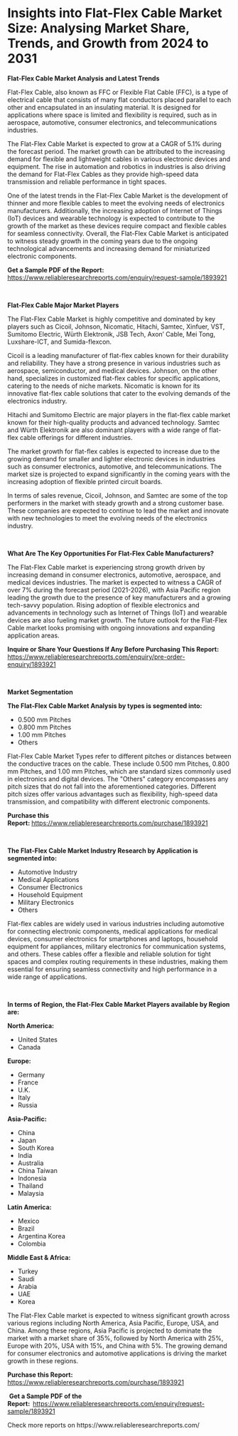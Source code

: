 <p><h1>Insights into Flat-Flex Cable Market Size: Analysing Market Share, Trends, and Growth from 2024 to 2031</h1></p><p><strong>Flat-Flex Cable Market Analysis and Latest Trends</strong></p>
<p><p>Flat-Flex Cable, also known as FFC or Flexible Flat Cable (FFC), is a type of electrical cable that consists of many flat conductors placed parallel to each other and encapsulated in an insulating material. It is designed for applications where space is limited and flexibility is required, such as in aerospace, automotive, consumer electronics, and telecommunications industries.</p><p>The Flat-Flex Cable Market is expected to grow at a CAGR of 5.1% during the forecast period. The market growth can be attributed to the increasing demand for flexible and lightweight cables in various electronic devices and equipment. The rise in automation and robotics in industries is also driving the demand for Flat-Flex Cables as they provide high-speed data transmission and reliable performance in tight spaces.</p><p>One of the latest trends in the Flat-Flex Cable Market is the development of thinner and more flexible cables to meet the evolving needs of electronics manufacturers. Additionally, the increasing adoption of Internet of Things (IoT) devices and wearable technology is expected to contribute to the growth of the market as these devices require compact and flexible cables for seamless connectivity. Overall, the Flat-Flex Cable Market is anticipated to witness steady growth in the coming years due to the ongoing technological advancements and increasing demand for miniaturized electronic components.</p></p>
<p><strong>Get a Sample PDF of the Report:&nbsp;</strong> <a href="https://www.reliableresearchreports.com/enquiry/request-sample/1893921">https://www.reliableresearchreports.com/enquiry/request-sample/1893921</a></p>
<p>&nbsp;</p>
<p><strong>Flat-Flex Cable Major Market Players</strong></p>
<p><p>The Flat-Flex Cable Market is highly competitive and dominated by key players such as Cicoil, Johnson, Nicomatic, Hitachi, Samtec, Xinfuer, VST, Sumitomo Electric, Würth Elektronik, JSB Tech, Axon’ Cable, Mei Tong, Luxshare-ICT, and Sumida-flexcon. </p><p>Cicoil is a leading manufacturer of flat-flex cables known for their durability and reliability. They have a strong presence in various industries such as aerospace, semiconductor, and medical devices. Johnson, on the other hand, specializes in customized flat-flex cables for specific applications, catering to the needs of niche markets. Nicomatic is known for its innovative flat-flex cable solutions that cater to the evolving demands of the electronics industry.</p><p>Hitachi and Sumitomo Electric are major players in the flat-flex cable market known for their high-quality products and advanced technology. Samtec and Würth Elektronik are also dominant players with a wide range of flat-flex cable offerings for different industries.</p><p>The market growth for flat-flex cables is expected to increase due to the growing demand for smaller and lighter electronic devices in industries such as consumer electronics, automotive, and telecommunications. The market size is projected to expand significantly in the coming years with the increasing adoption of flexible printed circuit boards.</p><p>In terms of sales revenue, Cicoil, Johnson, and Samtec are some of the top performers in the market with steady growth and a strong customer base. These companies are expected to continue to lead the market and innovate with new technologies to meet the evolving needs of the electronics industry.</p></p>
<p>&nbsp;</p>
<p><strong>What Are The Key Opportunities For Flat-Flex Cable Manufacturers?</strong></p>
<p><p>The Flat-Flex Cable market is experiencing strong growth driven by increasing demand in consumer electronics, automotive, aerospace, and medical devices industries. The market is expected to witness a CAGR of over 7% during the forecast period (2021-2026), with Asia Pacific region leading the growth due to the presence of key manufacturers and a growing tech-savvy population. Rising adoption of flexible electronics and advancements in technology such as Internet of Things (IoT) and wearable devices are also fueling market growth. The future outlook for the Flat-Flex Cable market looks promising with ongoing innovations and expanding application areas.</p></p>
<p><strong>Inquire or Share Your Questions If Any Before Purchasing This Report:</strong> <a href="https://www.reliableresearchreports.com/enquiry/pre-order-enquiry/1893921">https://www.reliableresearchreports.com/enquiry/pre-order-enquiry/1893921</a></p>
<p>&nbsp;</p>
<p><strong>Market Segmentation</strong></p>
<p><strong>The Flat-Flex Cable Market Analysis by types is segmented into:</strong></p>
<p><ul><li>0.500 mm Pitches</li><li>0.800 mm Pitches</li><li>1.00 mm Pitches</li><li>Others</li></ul></p>
<p><p>Flat-Flex Cable Market Types refer to different pitches or distances between the conductive traces on the cable. These include 0.500 mm Pitches, 0.800 mm Pitches, and 1.00 mm Pitches, which are standard sizes commonly used in electronics and digital devices. The "Others" category encompasses any pitch sizes that do not fall into the aforementioned categories. Different pitch sizes offer various advantages such as flexibility, high-speed data transmission, and compatibility with different electronic components.</p></p>
<p><strong>Purchase this Report:&nbsp;</strong><a href="https://www.reliableresearchreports.com/purchase/1893921">https://www.reliableresearchreports.com/purchase/1893921</a></p>
<p>&nbsp;</p>
<p><strong>The Flat-Flex Cable Market Industry Research by Application is segmented into:</strong></p>
<p><ul><li>Automotive Industry</li><li>Medical Applications</li><li>Consumer Electronics</li><li>Household Equipment</li><li>Military Electronics</li><li>Others</li></ul></p>
<p><p>Flat-flex cables are widely used in various industries including automotive for connecting electronic components, medical applications for medical devices, consumer electronics for smartphones and laptops, household equipment for appliances, military electronics for communication systems, and others. These cables offer a flexible and reliable solution for tight spaces and complex routing requirements in these industries, making them essential for ensuring seamless connectivity and high performance in a wide range of applications.</p></p>
<p>&nbsp;</p>
<p><strong>In terms of Region, the Flat-Flex Cable Market Players available by Region are:</strong></p>
<p>
    <p> <strong> North America: </strong>
        <ul>
            <li>United States</li>
            <li>Canada</li>
        </ul>
        </p> 
    <p> <strong> Europe: </strong>
        <ul>
            <li>Germany</li>
            <li>France</li>
            <li>U.K.</li>
            <li>Italy</li>
            <li>Russia</li>
        </ul>
        </p> 
    <p> <strong> Asia-Pacific: </strong>
        <ul>
            <li>China</li>
            <li>Japan</li>
            <li>South Korea</li>
            <li>India</li>
            <li>Australia</li>
            <li>China Taiwan</li>
            <li>Indonesia</li>
            <li>Thailand</li>
            <li>Malaysia</li>
        </ul>
        </p> 
    <p> <strong> Latin America: </strong>
        <ul>
            <li>Mexico</li>
            <li>Brazil</li>
            <li>Argentina Korea</li>
            <li>Colombia</li>
        </ul>
        </p> 
    <p> <strong> Middle East & Africa: </strong>
        <ul>
            <li>Turkey</li>
            <li>Saudi</li>
            <li>Arabia</li>
            <li>UAE</li>
            <li>Korea</li>
        </ul>
    </p>
    </p>
<p><p>The Flat-Flex Cable market is expected to witness significant growth across various regions including North America, Asia Pacific, Europe, USA, and China. Among these regions, Asia Pacific is projected to dominate the market with a market share of 35%, followed by North America with 25%, Europe with 20%, USA with 15%, and China with 5%. The growing demand for consumer electronics and automotive applications is driving the market growth in these regions.</p></p>
<p><strong>Purchase this Report: </strong><a href="https://www.reliableresearchreports.com/purchase/1893921">https://www.reliableresearchreports.com/purchase/1893921</a></p>
<p>&nbsp;<strong>Get a Sample PDF of the Report:&nbsp;&nbsp;</strong><a href="https://www.reliableresearchreports.com/enquiry/request-sample/1893921">https://www.reliableresearchreports.com/enquiry/request-sample/1893921</a></p>
<p><strong></strong></p>
<p>Check more reports on https://www.reliableresearchreports.com/</p>